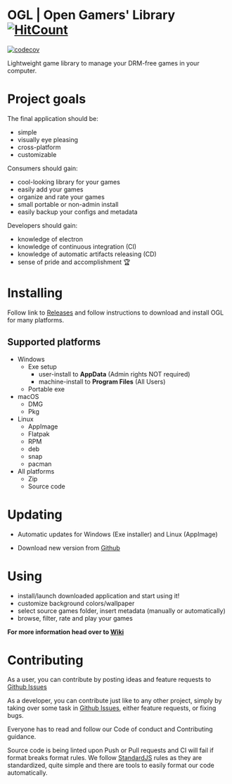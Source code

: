 # OGL | Open Gamers' Library [![HitCount](http://hits.dwyl.io/houby-studio/open-gamers-library.svg)](http://hits.dwyl.io/houby-studio/open-gamers-library)

[![codecov](https://codecov.io/gh/houby-studio/open-gamers-library/branch/master/graph/badge.svg)](https://codecov.io/gh/houby-studio/open-gamers-library)

Lightweight game library to manage your DRM-free games in your computer.

# Project goals

The final application should be:

- simple
- visually eye pleasing
- cross-platform
- customizable

Consumers should gain:

- cool-looking library for your games
- easily add your games
- organize and rate your games
- small portable or non-admin install
- easily backup your configs and metadata

Developers should gain:

- knowledge of electron
- knowledge of continuous integration (CI)
- knowledge of automatic artifacts releasing (CD)
- sense of pride and accomplishment 🏆

# Installing

Follow link to [Releases][1] and follow instructions to download and install OGL for many platforms.

## Supported platforms

- Windows
  - Exe setup
    - user-install to **AppData** (Admin rights NOT required)
    - machine-install to **Program Files** (All Users)
  - Portable exe
- macOS
  - DMG
  - Pkg
- Linux
  - AppImage
  - Flatpak
  - RPM
  - deb
  - snap
  - pacman
- All platforms
  - Zip
  - Source code

# Updating

- Automatic updates for Windows (Exe installer) and Linux (AppImage)

- Download new version from [Github][1]

# Using

- install/launch downloaded application and start using it!  
- customize background colors/wallpaper
- select source games folder, insert metadata (manually or automatically)
- browse, filter, rate and play your games

**For more information head over to [Wiki][2]**

# Contributing

As a user, you can contribute by posting ideas and feature requests to [Github Issues][3]

As a developer, you can contribute just like to any other project, simply by taking over some task in [Github Issues][3], either feature requests, or fixing bugs.

Everyone has to read and follow our Code of conduct and Contributing guidance.

Source code is being linted upon Push or Pull requests and CI will 
fail if format breaks format rules. We follow [StandardJS][4] rules as they are standardized, quite simple and there are tools to easily format our code automatically.

[1]: https://github.com/houby-studio/open-gamers-library/releases
[2]: https://github.com/houby-studio/open-gamers-library/wiki
[3]: https://github.com/houby-studio/open-gamers-library/issues
[4]: https://standardjs.com/